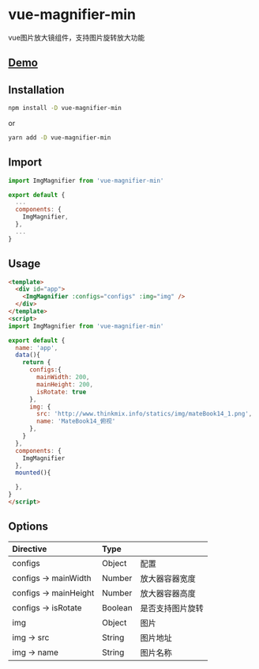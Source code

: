 # vue-magnifier-min
vue图片放大镜组件，支持图片旋转放大功能

## [Demo](http://www.thinkmix.info/mylib/vue-magnifier-min/index.html)

## Installation
```bash
npm install -D vue-magnifier-min
```
or
```bash
yarn add -D vue-magnifier-min
```

## Import
```javascript
import ImgMagnifier from 'vue-magnifier-min'

export default {
  ...
  components: {
    ImgMagnifier,
  },
  ...
}
```

## Usage
```html
<template>
  <div id="app">
    <ImgMagnifier :configs="configs" :img="img" />
  </div>
</template>
<script>
import ImgMagnifier from 'vue-magnifier-min'

export default {
  name: 'app',
  data(){
    return {
      configs:{
        mainWidth: 200,
        mainHeight: 200,
        isRotate: true
      },
      img: {
        src: 'http://www.thinkmix.info/statics/img/mateBook14_1.png',
        name: 'MateBook14_俯视'
      },
    }
  },
  components: {
    ImgMagnifier
  },
  mounted(){

  },
}
</script>
```

## Options
|Directive|Type||
|:--|:--|:--|
|configs|Object|配置|
|configs -> mainWidth|Number|放大器容器宽度|
|configs -> mainHeight|Number|放大器容器高度|
|configs -> isRotate|Boolean|是否支持图片旋转|
|img|Object|图片|
|img -> src|String|图片地址|
|img -> name|String|图片名称|